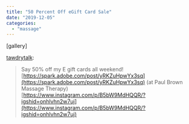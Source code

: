 ```yaml
---
title: "50 Percent Off eGift Card Sale"
date: "2019-12-05"
categories: 
  - "massage"
---
```


\[gallery\]

[tawdrytalk](https://tawdrytalk.com/post/189359321114/say-50-off-my-e-gift-cards-all-weekend):

> Say 50% off my E gift cards all weekend! [https://spark.adobe.com/post/yRKZuHpwYx3sq](https://spark.adobe.com/post/yRKZuHpwYx3sq) (at Paul Brown Massage Therapy)  
> [https://www.instagram.com/p/B5bW9MdHQQR/?igshid=onhlvhn2w7uj](https://www.instagram.com/p/B5bW9MdHQQR/?igshid=onhlvhn2w7uj)
